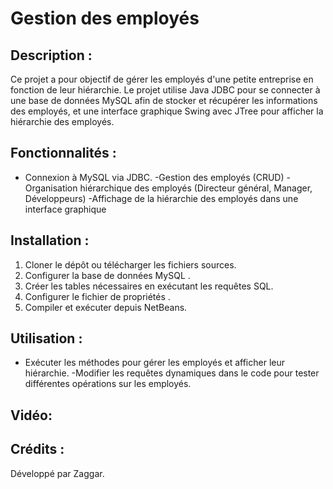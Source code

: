 # Gestion des employés

## Description :
Ce projet a pour objectif de gérer les employés d'une petite entreprise en fonction de leur hiérarchie. Le projet utilise Java JDBC pour se connecter à une base de données MySQL afin de stocker et récupérer les informations des employés, et une interface graphique Swing avec JTree pour afficher la hiérarchie des employés.

## Fonctionnalités :
- Connexion à MySQL via JDBC.
-Gestion des employés (CRUD)
-Organisation hiérarchique des employés (Directeur général, Manager, Développeurs)
-Affichage de la hiérarchie des employés dans une interface graphique

## Installation :
1. Cloner le dépôt ou télécharger les fichiers sources.
2. Configurer la base de données MySQL .
3. Créer les tables nécessaires en exécutant les requêtes SQL.
4. Configurer le fichier de propriétés .
5. Compiler et exécuter depuis NetBeans.

## Utilisation :
- Exécuter les méthodes pour gérer les employés et afficher leur hiérarchie.
-Modifier les requêtes dynamiques dans le code pour tester différentes opérations sur les employés.

## Vidéo:

## Crédits :
Développé par Zaggar.
